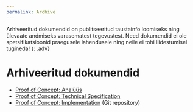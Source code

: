 ```yaml
---
permalink: Archive
---
```


Arhiveeritud dokumendid on publitseeritud taustainfo loomiseks ning ülevaate andmiseks varasematest tegevustest. Need dokumendid ei ole spetsifikatsioonid praegusele lahendusele ning neile ei tohi liidestumisel tugineda!
{: .adv}

# Arhiveeritud dokumendid

- [Proof of Concept: Analüüs](ArchivedPocAnalysis)
- [Proof of Concept: Technical Specification](ArchivedPocTechnicalSpecification)
- [Proof of Concept: Implementation](https://github.com/e-gov/GOVSSO-POC) (Git repository)
